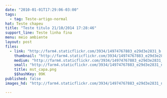 ```yaml
---
date: "2010-01-01T17:29:06-03:00"
tags:
  - tag: Teste-artigo-normal
hat: Teste chapeu
title: "Teste titulo 21/10/2014 17:28:46"
support_line: Teste linha fina
menu: meio ambiente
layout: post
files:
  - link: "http://farm4.staticflickr.com/3934/14974767883_e29d3e2831_b.jpg"
    thumbnail: "http://farm4.staticflickr.com/3934/14974767883_e29d3e2831_t.jpg"
    medium: "http://farm4.staticflickr.com/3934/14974767883_e29d3e2831_z.jpg"
    small: "http://farm4.staticflickr.com/3934/14974767883_e29d3e2831_n.jpg"
    title: mst_capa.png
    $$hashKey: 09K
published: false
images_hd: "http://farm4.staticflickr.com/3934/14974767883_e29d3e2831_n.jpg"

---
```

